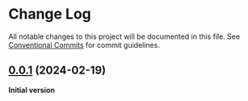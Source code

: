 # Change Log

All notable changes to this project will be documented in this file.
See [Conventional Commits](https://conventionalcommits.org) for commit guidelines.

## [0.0.1](https://github.com/SuperFlyTV/shuttle/compare/v0.0.0...v0.0.1) (2024-02-19)

**Initial version**
